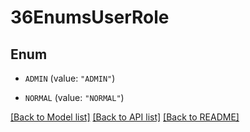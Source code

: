 # 36EnumsUserRole

## Enum


* `ADMIN` (value: `"ADMIN"`)

* `NORMAL` (value: `"NORMAL"`)


[[Back to Model list]](../README.md#documentation-for-models) [[Back to API list]](../README.md#documentation-for-api-endpoints) [[Back to README]](../README.md)


